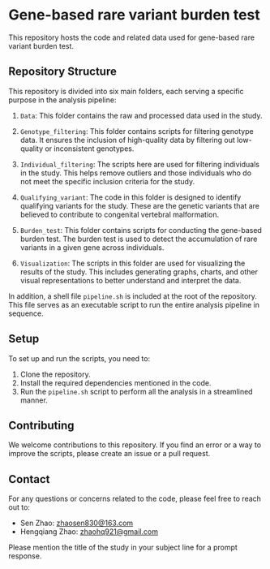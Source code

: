 # Gene-based rare variant burden test

This repository hosts the code and related data used for gene-based rare variant burden test.

## Repository Structure

This repository is divided into six main folders, each serving a specific purpose in the analysis pipeline:

1. `Data`: This folder contains the raw and processed data used in the study.

2. `Genotype_filtering`: This folder contains scripts for filtering genotype data. It ensures the inclusion of high-quality data by filtering out low-quality or inconsistent genotypes.

3. `Individual_filtering`: The scripts here are used for filtering individuals in the study. This helps remove outliers and those individuals who do not meet the specific inclusion criteria for the study.

4. `Qualifying_variant`: The code in this folder is designed to identify qualifying variants for the study. These are the genetic variants that are believed to contribute to congenital vertebral malformation.

5. `Burden_test`: This folder contains scripts for conducting the gene-based burden test. The burden test is used to detect the accumulation of rare variants in a given gene across individuals.

6. `Visualization`: The scripts in this folder are used for visualizing the results of the study. This includes generating graphs, charts, and other visual representations to better understand and interpret the data.

In addition, a shell file `pipeline.sh` is included at the root of the repository. This file serves as an executable script to run the entire analysis pipeline in sequence.

## Setup

To set up and run the scripts, you need to:

1. Clone the repository.
2. Install the required dependencies mentioned in the code.
3. Run the `pipeline.sh` script to perform all the analysis in a streamlined manner.

## Contributing

We welcome contributions to this repository. If you find an error or a way to improve the scripts, please create an issue or a pull request.

## Contact

For any questions or concerns related to the code, please feel free to reach out to:

- Sen Zhao: zhaosen830@163.com
- Hengqiang Zhao: zhaohq921@gmail.com

Please mention the title of the study in your subject line for a prompt response.

